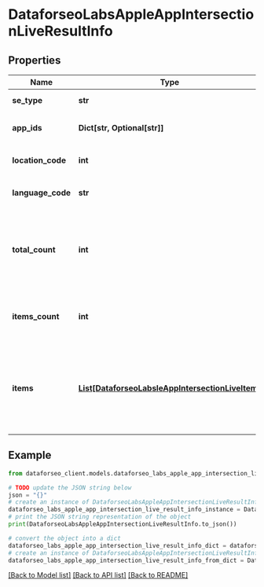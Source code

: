 # DataforseoLabsAppleAppIntersectionLiveResultInfo


## Properties

Name | Type | Description | Notes
------------ | ------------- | ------------- | -------------
**se_type** | **str** | search engine type | [optional] 
**app_ids** | **Dict[str, Optional[str]]** | ids of the apps in a POST array | [optional] 
**location_code** | **int** | location code in a POST array | [optional] 
**language_code** | **str** | language code in a POST array | [optional] 
**total_count** | **int** | total amount of results in our database relevant to your request | [optional] 
**items_count** | **int** | the number of results returned in the items array | [optional] 
**items** | [**List[DataforseoLabsleAppIntersectionLiveItem]**](DataforseoLabsleAppIntersectionLiveItem.md) | contains data related to the ranking keywords for the app specified in the app_id field | [optional] 

## Example

```python
from dataforseo_client.models.dataforseo_labs_apple_app_intersection_live_result_info import DataforseoLabsAppleAppIntersectionLiveResultInfo

# TODO update the JSON string below
json = "{}"
# create an instance of DataforseoLabsAppleAppIntersectionLiveResultInfo from a JSON string
dataforseo_labs_apple_app_intersection_live_result_info_instance = DataforseoLabsAppleAppIntersectionLiveResultInfo.from_json(json)
# print the JSON string representation of the object
print(DataforseoLabsAppleAppIntersectionLiveResultInfo.to_json())

# convert the object into a dict
dataforseo_labs_apple_app_intersection_live_result_info_dict = dataforseo_labs_apple_app_intersection_live_result_info_instance.to_dict()
# create an instance of DataforseoLabsAppleAppIntersectionLiveResultInfo from a dict
dataforseo_labs_apple_app_intersection_live_result_info_from_dict = DataforseoLabsAppleAppIntersectionLiveResultInfo.from_dict(dataforseo_labs_apple_app_intersection_live_result_info_dict)
```
[[Back to Model list]](../README.md#documentation-for-models) [[Back to API list]](../README.md#documentation-for-api-endpoints) [[Back to README]](../README.md)


